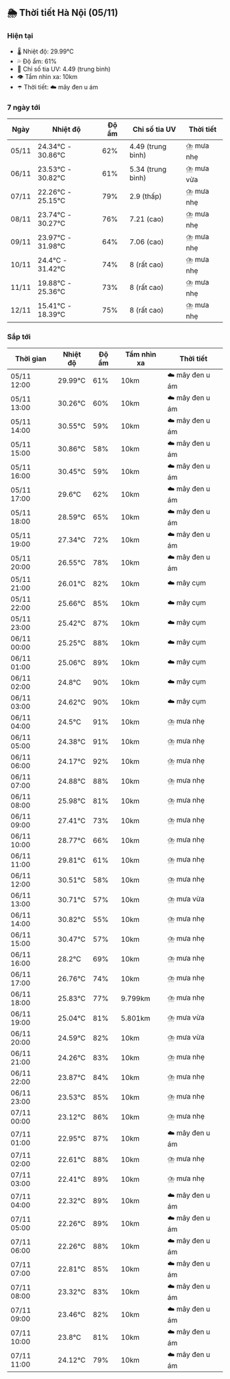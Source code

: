 ## 🌦️ Thời tiết Hà Nội (05/11)

### Hiện tại

- 🌡️ Nhiệt độ: 29.99℃
- 💦 Độ ẩm: 61%
- 🌟 Chỉ số tia UV: 4.49 (trung bình)
- 👁️ Tầm nhìn xa: 10km
- ☂️ Thời tiết: ☁️ mây đen u ám

### 7 ngày tới

| Ngày | Nhiệt độ | Độ ẩm | Chỉ số tia UV | Thời tiết |
| --- | --- | --- | --- | --- |
| 05/11 | 24.34℃ - 30.86℃ | 62% | 4.49 (trung bình) | ⛈️ mưa nhẹ |
| 06/11 | 23.53℃ - 30.82℃ | 61% | 5.34 (trung bình) | ⛈️ mưa vừa |
| 07/11 | 22.26℃ - 25.15℃ | 79% | 2.9 (thấp) | ⛈️ mưa nhẹ |
| 08/11 | 23.74℃ - 30.27℃ | 76% | 7.21 (cao) | ⛈️ mưa nhẹ |
| 09/11 | 23.97℃ - 31.98℃ | 64% | 7.06 (cao) | ⛈️ mưa nhẹ |
| 10/11 | 24.4℃ - 31.42℃ | 74% | 8 (rất cao) | ⛈️ mưa nhẹ |
| 11/11 | 19.88℃ - 25.36℃ | 73% | 8 (rất cao) | ⛈️ mưa nhẹ |
| 12/11 | 15.41℃ - 18.39℃ | 75% | 8 (rất cao) | ⛈️ mưa nhẹ |

### Sắp tới

| Thời gian | Nhiệt độ | Độ ẩm | Tầm nhìn xa | Thời tiết |
| --- | --- | --- | --- | --- |
| 05/11 12:00 | 29.99℃ | 61% | 10km | ☁️ mây đen u ám |
| 05/11 13:00 | 30.26℃ | 60% | 10km | ☁️ mây đen u ám |
| 05/11 14:00 | 30.55℃ | 59% | 10km | ☁️ mây đen u ám |
| 05/11 15:00 | 30.86℃ | 58% | 10km | ☁️ mây đen u ám |
| 05/11 16:00 | 30.45℃ | 59% | 10km | ☁️ mây đen u ám |
| 05/11 17:00 | 29.6℃ | 62% | 10km | ☁️ mây đen u ám |
| 05/11 18:00 | 28.59℃ | 65% | 10km | ☁️ mây đen u ám |
| 05/11 19:00 | 27.34℃ | 72% | 10km | ☁️ mây đen u ám |
| 05/11 20:00 | 26.55℃ | 78% | 10km | ☁️ mây đen u ám |
| 05/11 21:00 | 26.01℃ | 82% | 10km | ☁️ mây cụm |
| 05/11 22:00 | 25.66℃ | 85% | 10km | ☁️ mây cụm |
| 05/11 23:00 | 25.42℃ | 87% | 10km | ☁️ mây cụm |
| 06/11 00:00 | 25.25℃ | 88% | 10km | ☁️ mây cụm |
| 06/11 01:00 | 25.06℃ | 89% | 10km | ☁️ mây cụm |
| 06/11 02:00 | 24.8℃ | 90% | 10km | ☁️ mây cụm |
| 06/11 03:00 | 24.62℃ | 90% | 10km | ☁️ mây cụm |
| 06/11 04:00 | 24.5℃ | 91% | 10km | ⛈️ mưa nhẹ |
| 06/11 05:00 | 24.38℃ | 91% | 10km | ⛈️ mưa nhẹ |
| 06/11 06:00 | 24.17℃ | 92% | 10km | ⛈️ mưa nhẹ |
| 06/11 07:00 | 24.88℃ | 88% | 10km | ⛈️ mưa nhẹ |
| 06/11 08:00 | 25.98℃ | 81% | 10km | ⛈️ mưa nhẹ |
| 06/11 09:00 | 27.41℃ | 73% | 10km | ⛈️ mưa nhẹ |
| 06/11 10:00 | 28.77℃ | 66% | 10km | ⛈️ mưa nhẹ |
| 06/11 11:00 | 29.81℃ | 61% | 10km | ⛈️ mưa nhẹ |
| 06/11 12:00 | 30.51℃ | 58% | 10km | ⛈️ mưa nhẹ |
| 06/11 13:00 | 30.71℃ | 57% | 10km | ⛈️ mưa vừa |
| 06/11 14:00 | 30.82℃ | 55% | 10km | ⛈️ mưa nhẹ |
| 06/11 15:00 | 30.47℃ | 57% | 10km | ⛈️ mưa nhẹ |
| 06/11 16:00 | 28.2℃ | 69% | 10km | ⛈️ mưa nhẹ |
| 06/11 17:00 | 26.76℃ | 74% | 10km | ⛈️ mưa nhẹ |
| 06/11 18:00 | 25.83℃ | 77% | 9.799km | ⛈️ mưa nhẹ |
| 06/11 19:00 | 25.04℃ | 81% | 5.801km | ⛈️ mưa vừa |
| 06/11 20:00 | 24.59℃ | 82% | 10km | ⛈️ mưa vừa |
| 06/11 21:00 | 24.26℃ | 83% | 10km | ⛈️ mưa nhẹ |
| 06/11 22:00 | 23.87℃ | 84% | 10km | ⛈️ mưa nhẹ |
| 06/11 23:00 | 23.53℃ | 85% | 10km | ⛈️ mưa nhẹ |
| 07/11 00:00 | 23.12℃ | 86% | 10km | ⛈️ mưa nhẹ |
| 07/11 01:00 | 22.95℃ | 87% | 10km | ☁️ mây đen u ám |
| 07/11 02:00 | 22.61℃ | 88% | 10km | ⛈️ mưa nhẹ |
| 07/11 03:00 | 22.41℃ | 89% | 10km | ⛈️ mưa nhẹ |
| 07/11 04:00 | 22.32℃ | 89% | 10km | ☁️ mây đen u ám |
| 07/11 05:00 | 22.26℃ | 89% | 10km | ☁️ mây đen u ám |
| 07/11 06:00 | 22.26℃ | 88% | 10km | ☁️ mây đen u ám |
| 07/11 07:00 | 22.81℃ | 85% | 10km | ☁️ mây đen u ám |
| 07/11 08:00 | 23.32℃ | 83% | 10km | ☁️ mây đen u ám |
| 07/11 09:00 | 23.46℃ | 82% | 10km | ☁️ mây đen u ám |
| 07/11 10:00 | 23.8℃ | 81% | 10km | ☁️ mây đen u ám |
| 07/11 11:00 | 24.12℃ | 79% | 10km | ☁️ mây đen u ám |
